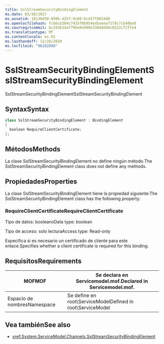 ```yaml
---
title: SslStreamSecurityBindingElement
ms.date: 03/30/2017
ms.assetid: 18130d50-8996-4257-9c60-bc457f8654d8
ms.openlocfilehash: fcb6cb304c7435f8b954ed5aeea7179c7cb40be8
ms.sourcegitcommit: bc293b14af795e0e999e3304dd40c0222cf2ffe4
ms.translationtype: MT
ms.contentlocale: es-ES
ms.lasthandoff: 11/26/2020
ms.locfileid: "96282098"
---
```

# <a name="sslstreamsecuritybindingelement"></a><span data-ttu-id="ea1b8-102">SslStreamSecurityBindingElement</span><span class="sxs-lookup"><span data-stu-id="ea1b8-102">SslStreamSecurityBindingElement</span></span>

<span data-ttu-id="ea1b8-103">SslStreamSecurityBindingElement</span><span class="sxs-lookup"><span data-stu-id="ea1b8-103">SslStreamSecurityBindingElement</span></span>  
  
## <a name="syntax"></a><span data-ttu-id="ea1b8-104">Syntax</span><span class="sxs-lookup"><span data-stu-id="ea1b8-104">Syntax</span></span>  
  
```csharp
class SslStreamSecurityBindingElement : BindingElement  
{  
  boolean RequireClientCertificate;  
};  
```  
  
## <a name="methods"></a><span data-ttu-id="ea1b8-105">Métodos</span><span class="sxs-lookup"><span data-stu-id="ea1b8-105">Methods</span></span>  

 <span data-ttu-id="ea1b8-106">La clase SslStreamSecurityBindingElement no define ningún método.</span><span class="sxs-lookup"><span data-stu-id="ea1b8-106">The SslStreamSecurityBindingElement class does not define any methods.</span></span>  
  
## <a name="properties"></a><span data-ttu-id="ea1b8-107">Propiedades</span><span class="sxs-lookup"><span data-stu-id="ea1b8-107">Properties</span></span>  

 <span data-ttu-id="ea1b8-108">La clase SslStreamSecurityBindingElement tiene la propiedad siguiente:</span><span class="sxs-lookup"><span data-stu-id="ea1b8-108">The SslStreamSecurityBindingElement class has the following property:</span></span>  
  
### <a name="requireclientcertificate"></a><span data-ttu-id="ea1b8-109">RequireClientCertificate</span><span class="sxs-lookup"><span data-stu-id="ea1b8-109">RequireClientCertificate</span></span>  

 <span data-ttu-id="ea1b8-110">Tipo de datos: booleano</span><span class="sxs-lookup"><span data-stu-id="ea1b8-110">Data type: boolean</span></span>  
  
 <span data-ttu-id="ea1b8-111">Tipo de acceso: solo lectura</span><span class="sxs-lookup"><span data-stu-id="ea1b8-111">Access type: Read-only</span></span>  
  
 <span data-ttu-id="ea1b8-112">Especifica si es necesario un certificado de cliente para este enlace.</span><span class="sxs-lookup"><span data-stu-id="ea1b8-112">Specifies whether a client certificate is required for this binding.</span></span>  
  
## <a name="requirements"></a><span data-ttu-id="ea1b8-113">Requisitos</span><span class="sxs-lookup"><span data-stu-id="ea1b8-113">Requirements</span></span>  
  
|<span data-ttu-id="ea1b8-114">MOF</span><span class="sxs-lookup"><span data-stu-id="ea1b8-114">MOF</span></span>|<span data-ttu-id="ea1b8-115">Se declara en Servicemodel.mof.</span><span class="sxs-lookup"><span data-stu-id="ea1b8-115">Declared in Servicemodel.mof.</span></span>|  
|---------|-----------------------------------|  
|<span data-ttu-id="ea1b8-116">Espacio de nombres</span><span class="sxs-lookup"><span data-stu-id="ea1b8-116">Namespace</span></span>|<span data-ttu-id="ea1b8-117">Se define en root\ServiceModel</span><span class="sxs-lookup"><span data-stu-id="ea1b8-117">Defined in root\ServiceModel</span></span>|  
  
## <a name="see-also"></a><span data-ttu-id="ea1b8-118">Vea también</span><span class="sxs-lookup"><span data-stu-id="ea1b8-118">See also</span></span>

- <xref:System.ServiceModel.Channels.SslStreamSecurityBindingElement>
